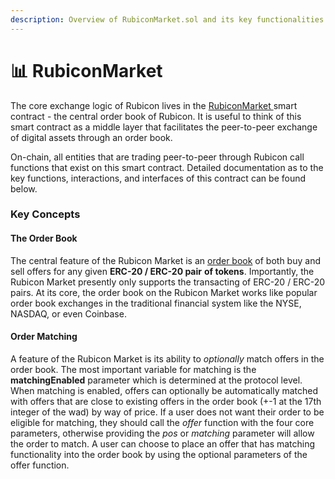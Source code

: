 ```yaml
---
description: Overview of RubiconMarket.sol and its key functionalities
---
```


# 📊 RubiconMarket

The core exchange logic of Rubicon lives in the [RubiconMarket ](https://github.com/RubiconDeFi/rubicon\_protocol/blob/master/contracts/RubiconMarket.sol)smart contract - the central order book of Rubicon. It is useful to think of this smart contract as a middle layer that facilitates the peer-to-peer exchange of digital assets through an order book.

On-chain, all entities that are trading peer-to-peer through Rubicon call functions that exist on this smart contract. Detailed documentation as to the key functions, interactions, and interfaces of this contract can be found below.

### Key Concepts

#### The Order Book

The central feature of the Rubicon Market is an [order book](https://www.investopedia.com/terms/o/order-book.asp) of both buy and sell offers for any given **ERC-20 / ERC-20 pair** **of tokens**. Importantly, the Rubicon Market presently only supports the transacting of ERC-20 / ERC-20 pairs. At its core, the order book on the Rubicon Market works like popular order book exchanges in the traditional financial system like the NYSE, NASDAQ, or even Coinbase.

#### Order Matching

A feature of the Rubicon Market is its ability to _optionally_ match offers in the order book. The most important variable for matching is the **matchingEnabled** parameter which is determined at the protocol level. When matching is enabled, offers can optionally be automatically matched with offers that are close to existing offers in the order book (+-1 at the 17th integer of the wad) by way of price. If a user does not want their order to be eligible for matching, they should call the _offer_ function with the four core parameters, otherwise providing the _pos_ or _matching_ parameter will allow the order to match. A user can choose to place an offer that has matching functionality into the order book by using the optional parameters of the offer function.

###
